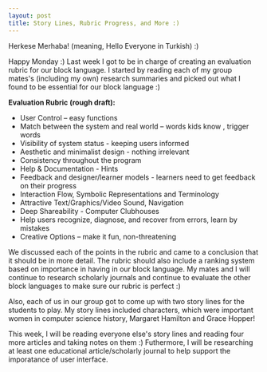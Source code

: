 ```yaml
---
layout: post
title: Story Lines, Rubric Progress, and More :)
---
```


Herkese Merhaba! (meaning, Hello Everyone in Turkish) :)

Happy Monday :) Last week I got to be in charge of creating an evaluation rubric for our block language. I started by reading each of my group mates's (including my own) research summaries and picked out what I found to be essential for our block language :) 

**Evaluation Rubric (rough draft):**
* User Control – easy functions
* Match between the system and real world – words kids know , trigger words
* Visibility of system status - keeping users informed
* Aesthetic and minimalist design - nothing irrelevant
* Consistency throughout the program  
* Help & Documentation - Hints
* Feedback and designer/learner models - learners need to get feedback on their progress
* Interaction Flow, Symbolic Representations and Terminology
* Attractive Text/Graphics/Video Sound, Navigation
* Deep Shareability - Computer Clubhouses
* Help users recognize, diagnose, and recover from errors, learn by mistakes
* Creative Options – make it fun, non-threatening


We discussed each of the points in the rubric and came to a conclusion that it should be in more detail. The rubric should also include a ranking system based on importance in having in our block language. My mates and I will continue to research scholarly journals and continue to evaluate the other block languages to make sure our rubric is perfect :) 

Also, each of us in our group got to come up with two story lines for the students to play. My story lines included characters, which were important women in computer science history, Margaret Hamilton and Grace Hopper! 

This week, I will be reading everyone else's story lines and reading four more articles and taking notes on them :) Futhermore, I will be researching at least one educational article/scholarly journal to help support the imporatance of user interface. 

